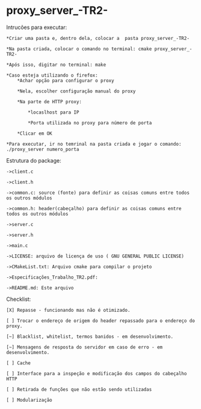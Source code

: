 # proxy_server_-TR2-
Intrucões para executar:
	
	*Criar uma pasta e, dentro dela, colocar a  pasta proxy_server_-TR2-

	*Na pasta criada, colocar o comando no terminal: cmake proxy_server_-TR2-

	*Após isso, digitar no terminal: make
	
	*Caso esteja utilizando o firefox:
		*Achar opção para configurar o proxy
		
		*Nela, escolher configuração manual do proxy

		*Na parte de HTTP proxy:
			
			*locaslhost para IP 

			*Porta utilizada no proxy para número de porta

		*Clicar em OK

	*Para executar, ir no temrinal na pasta criada e jogar o comando: ./proxy_server numero_porta 


Estrutura do package:


	->client.c

	->client.h

	->common.c: source (fonte) para definir as coisas comuns entre todos os outros módulos

	->common.h: header(cabeçalho) para definir as coisas comuns entre todos os outros módulos

	->server.c

	->server.h

	->main.c

	->LICENSE: arquivo de licença de uso ( GNU GENERAL PUBLIC LICENSE)

	->CMakeList.txt: Arquivo cmake para compilar o projeto

	->Especificações_Trabalho_TR2.pdf:

	->README.md: Este arquivo


Checklist:

	[X] Repasse - funcionando mas não é otimizado.
	
	[ ] Trocar o endereço de origem do header repassado para o endereço do proxy.
	
	[~] Blacklist, whitelist, termos banidos - em desenvolvimento.
	
	[~] Mensagens de resposta do servidor em caso de erro - em desenvolvimento.
	
	[ ] Cache
	
	[ ] Interface para a inspeção e modificação dos campos do cabeçalho HTTP
	
	[ ] Retirada de funções que não estão sendo utilizadas
	
	[ ] Modularização

